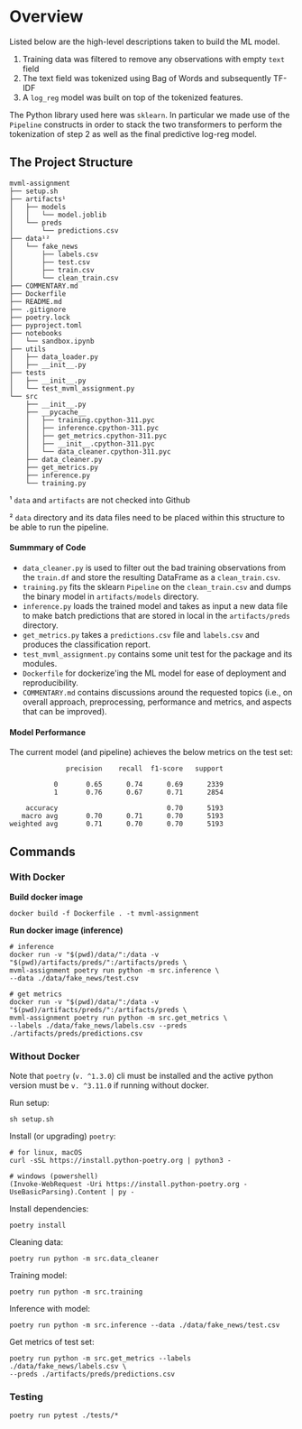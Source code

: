 # Overview
Listed below are the high-level descriptions taken to build the ML model.

1. Training data was filtered to remove any observations with empty `text` field
2. The text field was tokenized using Bag of Words and subsequently TF-IDF
3. A `log_reg` model was built on top of the tokenized features.

The Python library used here was `sklearn`. In particular we made use of the
`Pipeline` constructs in order to stack the two transformers to perform the
tokenization of step 2 as well as the final predictive log-reg model.

## The Project Structure
```
mvml-assignment
├── setup.sh
├── artifacts¹
│   ├── models
│   │   └── model.joblib
│   └── preds
│       └── predictions.csv
├── data¹²
│   └── fake_news
│       ├── labels.csv
│       ├── test.csv
│       ├── train.csv
│       └── clean_train.csv
├── COMMENTARY.md
├── Dockerfile
├── README.md
├── .gitignore
├── poetry.lock
├── pyproject.toml
├── notebooks
│   └── sandbox.ipynb
├── utils
│   ├── data_loader.py
│   ├── __init__.py
├── tests
│   ├── __init__.py
│   └── test_mvml_assignment.py
└── src
    ├── __init__.py
    ├── __pycache__
    │   ├── training.cpython-311.pyc
    │   ├── inference.cpython-311.pyc
    │   ├── get_metrics.cpython-311.pyc
    │   ├── __init__.cpython-311.pyc
    │   └── data_cleaner.cpython-311.pyc
    ├── data_cleaner.py
    ├── get_metrics.py
    ├── inference.py
    └── training.py
```
¹ `data` and `artifacts` are not checked into Github

² `data` directory and its data files need to be placed within this structure
to be able to run the pipeline.

#### Summmary of Code
- `data_cleaner.py` is used to filter out the bad training observations from the
`train.df` and store the resulting DataFrame as a `clean_train.csv`.
- `training.py` fits the sklearn `Pipeline` on the `clean_train.csv` and dumps
the binary model in `artifacts/models` directory.
- `inference.py` loads the trained model and takes as input a new data file
to make batch predictions that are stored in local in the `artifacts/preds`
directory.
- `get_metrics.py` takes a `predictions.csv` file and `labels.csv` and produces
the classification report.
- `test_mvml_assignment.py` contains some unit test for the package and its
modules.
- `Dockerfile` for dockerize'ing the ML model for ease of deployment and
reproducibility.
- `COMMENTARY.md` contains discussions around the requested topics (i.e., on
overall approach, preprocessing, performance and metrics, and aspects that
can be improved).

#### Model Performance
The current model (and pipeline) achieves the below metrics on the test set:

```
              precision    recall  f1-score   support

           0       0.65      0.74      0.69      2339
           1       0.76      0.67      0.71      2854

    accuracy                           0.70      5193
   macro avg       0.70      0.71      0.70      5193
weighted avg       0.71      0.70      0.70      5193
```

## Commands
### With Docker

**Build docker image**
```
docker build -f Dockerfile . -t mvml-assignment
```

**Run docker image (inference)**
```
# inference
docker run -v "$(pwd)/data/":/data -v "$(pwd)/artifacts/preds/":/artifacts/preds \
mvml-assignment poetry run python -m src.inference \
--data ./data/fake_news/test.csv

# get metrics
docker run -v "$(pwd)/data/":/data -v "$(pwd)/artifacts/preds/":/artifacts/preds \
mvml-assignment poetry run python -m src.get_metrics \
--labels ./data/fake_news/labels.csv --preds ./artifacts/preds/predictions.csv 
```

### Without Docker

Note that `poetry` (`v. ^1.3.0`) cli must be installed and the active
python version must be `v. ^3.11.0` if running without docker. 

Run setup:
```
sh setup.sh
```

Install (or upgrading) `poetry`:
```
# for linux, macOS
curl -sSL https://install.python-poetry.org | python3 -

# windows (powershell)
(Invoke-WebRequest -Uri https://install.python-poetry.org -UseBasicParsing).Content | py -
```

Install dependencies:
```
poetry install
```

Cleaning data:
```
poetry run python -m src.data_cleaner
```

Training model:
```
poetry run python -m src.training 
```

Inference with model:
```
poetry run python -m src.inference --data ./data/fake_news/test.csv
```

Get metrics of test set:
```
poetry run python -m src.get_metrics --labels ./data/fake_news/labels.csv \
--preds ./artifacts/preds/predictions.csv
```

### Testing
```
poetry run pytest ./tests/*
```